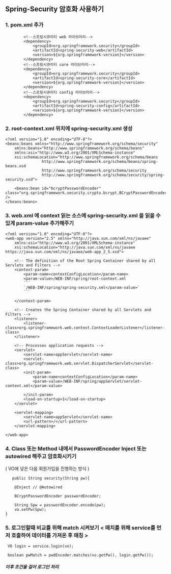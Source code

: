 ## Spring-Security 암호화 사용하기

### 1. pom.xml 추가
```
	    <!--스프링시큐리티 web 라이브러리-->                        
	    <dependency>
	        <groupId>org.springframework.security</groupId>
	        <artifactId>spring-security-web</artifactId>
	        <version>${org.springframework-version}</version>
	    </dependency>
	    <!--스프링시큐리티 core 라이브러리-->
	    <dependency>
	        <groupId>org.springframework.security</groupId>
	        <artifactId>spring-security-core</artifactId>
	        <version>${org.springframework-version}</version>
	    </dependency>
	    <!--스프링시큐리티 config 라이브러리-->
	    <dependency>
	        <groupId>org.springframework.security</groupId>
	        <artifactId>spring-security-config</artifactId>
	        <version>${org.springframework-version}</version>
	    </dependency>
```
### 2. root-context.xml 위치에 spring-security.xml 생성 

```
<?xml version="1.0" encoding="UTF-8"?> 
<beans:beans xmlns="http://www.springframework.org/schema/security"    
	xmlns:beans="http://www.springframework.org/schema/beans"
	xmlns:xsi="http://www.w3.org/2001/XMLSchema-instance"
	xsi:schemaLocation="http://www.springframework.org/schema/beans  
			    http://www.springframework.org/schema/beans/spring-beans.xsd 
			    http://www.springframework.org/schema/security  
			    http://www.springframework.org/schema/security/spring-security.xsd">    
			    
 	<beans:bean id="bcryptPasswordEncoder" class="org.springframework.security.crypto.bcrypt.BCryptPasswordEncoder" /> 
</beans:beans>
```




### 3. web.xml 에 context 읽는 소스에 spring-security.xml 을 읽을 수 있게 param-value 추가해주기 

```
<?xml version="1.0" encoding="UTF-8"?>
<web-app version="2.5" xmlns="http://java.sun.com/xml/ns/javaee"
	xmlns:xsi="http://www.w3.org/2001/XMLSchema-instance"
	xsi:schemaLocation="http://java.sun.com/xml/ns/javaee https://java.sun.com/xml/ns/javaee/web-app_2_5.xsd">

	<!-- The definition of the Root Spring Container shared by all Servlets and Filters -->
	<context-param>
		<param-name>contextConfigLocation</param-name>
		<param-value>/WEB-INF/spring/root-context.xml
		```
		`/WEB-INF/spring/spring-security.xml</param-value>`
		```
		
	</context-param>
	
	<!-- Creates the Spring Container shared by all Servlets and Filters -->
	<listener>
		<listener-class>org.springframework.web.context.ContextLoaderListener</listener-class>
	</listener>

	<!-- Processes application requests -->
	<servlet>
		<servlet-name>appServlet</servlet-name>
		<servlet-class>org.springframework.web.servlet.DispatcherServlet</servlet-class>
		<init-param>
			<param-name>contextConfigLocation</param-name>
			<param-value>/WEB-INF/spring/appServlet/servlet-context.xml</param-value>

		</init-param>
		<load-on-startup>1</load-on-startup>
	</servlet>
		
	<servlet-mapping>
		<servlet-name>appServlet</servlet-name>
		<url-pattern>/</url-pattern>
	</servlet-mapping>

</web-app>
```




### 4. Class 또는 Method 내에서  PasswordEncoder Inject 또는 autowired 해주고 암호화시키기

   ( VO에 넣은 다음 회원가입을 진행하는 방식 )

   
```
   public String security(String pw){

   	@Inject // @Autowired

   	BCryptPasswordEncoder passwordEncoder;
  
   	String Spw = passwordEncoder.encode(pw);
   	vo.setPw(Spw);
}
```
 

### 5. 로그인할때 비교를 위해 match 시켜보기 < 매치를 위해 service를 먼저 호출하여 데이터를 가져온 후 매칭 >

   
  ```
   VO login = service.login(vo); 

   boolean pwMatch = pwdEncoder.matches(vo.getPw(), login.getPw());
```


 ##### 이후 조건을 걸어 로그인 처리
